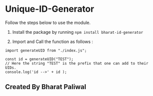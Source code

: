 # Unique-ID-Generator

Follow the steps below to use the module.

1) Install the package by running
``` npm install bharat-id-generator ```

2) Import and Call the function as follows :
```
import generateUID from "./index.js";

const id = generateUID("TEST");
// Here the string "TEST" is the prefix that one can add to their UIDs.
console.log('id -->' + id ); 
```


## Created By Bharat Paliwal